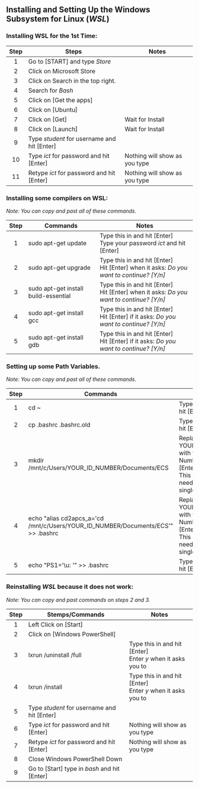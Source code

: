 

## Installing and Setting Up the Windows Subsystem for Linux (_WSL_)

### Installing WSL for the 1st Time:

| Step | Steps                                       |  Notes                        |
|:----:|---------------------------------------------|-------------------------------|
| 1    | Go to [START] and type _Store_              |                               |
| 2    | Click on Microsoft Store                    |                               |
| 3    | Click on Search in the top right.           |                               |
| 4    | Search for _Bash_                           |                               |
| 5    | Click on [Get the apps]                     |                               |
| 6    | Click on [Ubuntu]                           |                               |
| 7    | Click on [Get]                              | Wait for Install              |
| 8    | Click on [Launch]                           | Wait for Install              |
| 9    | Type _student_ for username and hit [Enter] |                               |
| 10   | Type _ict_ for password and hit [Enter]     | Nothing will show as you type |
| 11   | Retype _ict_ for password and hit [Enter]   | Nothing will show as you type |


### Installing some compilers on WSL:

_Note: You can copy and past all of these commands._

| Step | Commands                             |  Notes                               |
|:----:|--------------------------------------|--------------------------------------|
| 1    | sudo apt-get update                  | Type this in and hit [Enter]<br />Type your password _ict_ and hit [Enter]  |
| 2    | sudo apt-get upgrade                 | Type this in and hit [Enter]<br />Hit [Enter] when it asks: _Do you want to continue? [Y/n]_  |
| 3    | sudo apt-get install build-essential | Type this in and hit [Enter]<br />Hit [Enter] when it asks: _Do you want to continue? [Y/n]_  |
| 4    | sudo apt-get install gcc             | Type this in and hit [Enter]<br />Hit [Enter] if it asks: _Do you want to continue? [Y/n]_          |
| 5    | sudo apt-get install gdb             | Type this in and hit [Enter]<br />Hit [Enter] if it asks: _Do you want to continue? [Y/n]_  

### Setting up some Path Variables.

_Note: You can copy and past all of these commands._

| Step | Commands                         |  Notes                               |
|:----:|----------------------------------|--------------------------------------|
| 1    | cd ~                             | Type this up and hit [Enter]  |
| 2    | cp .bashrc .bashrc.old           | Type this up and hit [Enter]  |
| 3    | mkdir /mnt/c/Users/YOUR_ID_NUMBER/Documents/ECS | Replace YOUR_ID_NUMBER with your ID Number and hit [Enter] <br /> This command needs to be a single line|
| 4    | echo "alias cd2apcs_a='cd /mnt/c/Users/YOUR_ID_NUMBER/Documents/ECS'" >> .bashrc | Replace YOUR_ID_NUMBER with your ID Number and hit [Enter] <br /> This command needs to be a single line |
| 5    | echo "PS1='\u: '" >> .bashrc | Type this up and hit [Enter]  |

### Reinstalling _WSL_ because it does not work:

_Note: You can copy and past commands on steps 2 and 3._

| Step | Stemps/Commands                               | Notes                         |
|:----:|-----------------------------------------------|-------------------------------|
| 1    | Left Click on [Start]                         |                               |
| 2    | Click on [Windows PowerShell]                 |                               |
| 3    | lxrun /uninstall /full                        | Type this in and hit [Enter]<br /> Enter _y_ when it asks you to |
| 4    | lxrun /install                                | Type this in and hit [Enter]<br /> Enter _y_ when it asks you to |
| 5    | Type _student_ for username and hit [Enter]   |                               |
| 6    | Type _ict_ for password and hit [Enter]       | Nothing will show as you type |
| 7    | Retype _ict_ for password and hit [Enter]     | Nothing will show as you type |
| 8    | Close Windows PowerShell Down                 |                               |
| 9    | Go to [Start] type in _bash_ and hit [Enter]  |                               |
